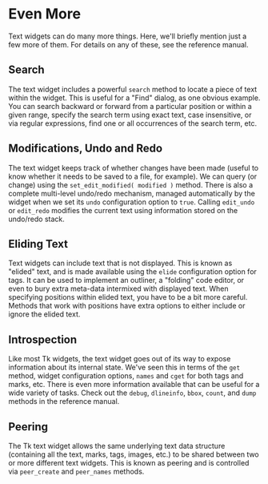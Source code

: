 # Even More

Text widgets can do many more things. Here, we'll briefly mention just a few
more of them. For details on any of these, see the reference manual.

## Search

The text widget includes a powerful `search` method to locate a piece of text
within the widget. This is useful for a "Find" dialog, as one obvious example.
You can search backward or forward from a particular position or within a given
range, specify the search term using exact text, case insensitive, or via
regular expressions, find one or all occurrences of the search term, etc.

## Modifications, Undo and Redo

The text widget keeps track of whether changes have been made (useful to know
whether it needs to be saved to a file, for example). We can query (or change)
using the `set_edit_modified( modified )` method. There is also a complete
multi-level undo/redo mechanism, managed automatically by the widget when we set
its `undo` configuration option to `true`. Calling `edit_undo` or `edit_redo`
modifies the current text using information stored on the undo/redo stack.

## Eliding Text

Text widgets can include text that is not displayed. This is known as "elided"
text, and is made available using the `elide` configuration option for tags. It
can be used to implement an outliner, a "folding" code editor, or even to bury
extra meta-data intermixed with displayed text. When specifying positions within
elided text, you have to be a bit more careful. Methods that work with positions
have extra options to either include or ignore the elided text.

## Introspection

Like most Tk widgets, the text widget goes out of its way to expose information
about its internal state. We've seen this in terms of the `get` method, widget
configuration options, `names` and `cget` for both tags and marks, etc. There is
even more information available that can be useful for a wide variety of tasks.
Check out the `debug`, `dlineinfo`, `bbox`, `count`, and `dump` methods in the
reference manual.

## Peering

The Tk text widget allows the same underlying text data structure (containing
all the text, marks, tags, images, etc.) to be shared between two or more
different text widgets. This is known as peering and is controlled via
`peer_create` and `peer_names` methods.
